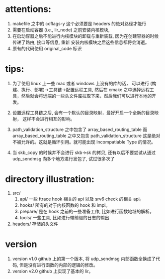 # attentions:

1. makefile 之中的 ccflags-y 这个必须要是 headers 的绝对路径才能行
2. 需要在启动容器 (i.e., lir_node) 之前安装内核模块,
3. 在启动容器之后不能进行内核模块的卸载与重新装载, 因为在创建容器的时候传递了路由, 接口等信息, 重新
安装内核模块之后这些信息都将会消逝。
4. 原有的代码使用 original_code 标识


 
# tips:

1. 为了使用 linux 上一些 mac 或者 windows 上没有的库的话， 可以进行
(构建、执行、部署)->工具链->配置远程工具, 然后在 cmake 之中选择远程工
具，然后就会将远端的一些头文件库拉取下来，然后我们可以进行本地的开发。

2. 设置远程工具链之后, 会有一个默认的目录映射，最好开启一个全新的目录映射，
这样不会进行相互的影响。

3. path_validation_structure 之中包含了 array_based_routing_table 而 array_based_routing_table 之中又包含 path_validation_structure 
这是绝对不被允许的。这就是循环引用。就可能出现 Incompatiable Type 的情况。

4. 当 skb_copy 的时候并不会进行 skb->sk 的拷贝, 还有以后不要尝试从通过 udp_sendmsg 向多个地方进行发包了, 试过很多次了

# directory illustration:

1. src/
    1. api/ 一些 ftrace hook 相关的 api 以及 srv6 check 的相关 api。
    2. hooks/ 所有的对于内核函数的 hook 和 impl。
    3. prepare/ 是在 hook 之前的一些准备工作, 比如进行函数地址的解析。
    4. tools/ 一些工具, 比如进行带前缀的日志的输出
2. headers/ 存储的头文件

# version

1. version v1.0 github 上的第一个版本, 将 udp_sendmsg 内部函数全换成了代码, 
但是没有进行函数的内部的逻辑的修改。
2. version v2.0 github 上实现了基本的 lir。